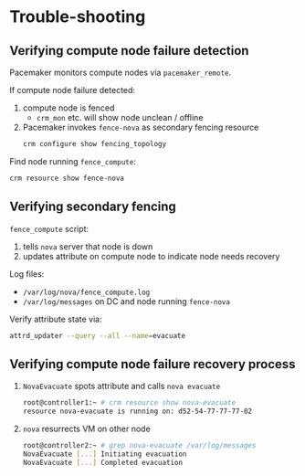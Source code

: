 <!-- .slide: data-state="section-break" id="trouble-shooting" -->
# Trouble-shooting


<!-- .slide: data-state="normal" id="verifying-node-failure-detection" data-menu-title="Failure detection" -->
## Verifying compute node failure detection

Pacemaker monitors compute nodes via `pacemaker_remote`.

If compute node failure detected:

1.  compute node is fenced
    -   `crm_mon` etc. will show node unclean / offline
1.  Pacemaker invokes `fence-nova` as secondary fencing resource
    ```sh
    crm configure show fencing_topology
    ```

Find node running `fence_compute`:

```sh
crm resource show fence-nova
```


<!-- .slide: data-state="normal" id="verifying-fence-nova" data-menu-title="Secondary fencing" -->
## Verifying secondary fencing

`fence_compute` script:

1.  tells `nova` server that node is down
1.  updates attribute on compute node to indicate node needs recovery

Log files:

-   `/var/log/nova/fence_compute.log`
-   `/var/log/messages` on DC and node running `fence-nova`

Verify attribute state via:

```sh
attrd_updater --query --all --name=evacuate
```


<!-- .slide: data-state="normal" id="verifying-node-recovery" data-menu-title="Recovery" -->
## Verifying compute node failure recovery process

1.  `NovaEvacuate` spots attribute and calls `nova evacuate`
    ```sh
    root@controller1:~ # crm resource show nova-evacuate
    resource nova-evacuate is running on: d52-54-77-77-77-02
    ```
1.  `nova` resurrects VM on other node
    ```sh
    root@controller2:~ # grep nova-evacuate /var/log/messages
    NovaEvacuate [...] Initiating evacuation
    NovaEvacuate [...] Completed evacuation
    ```

